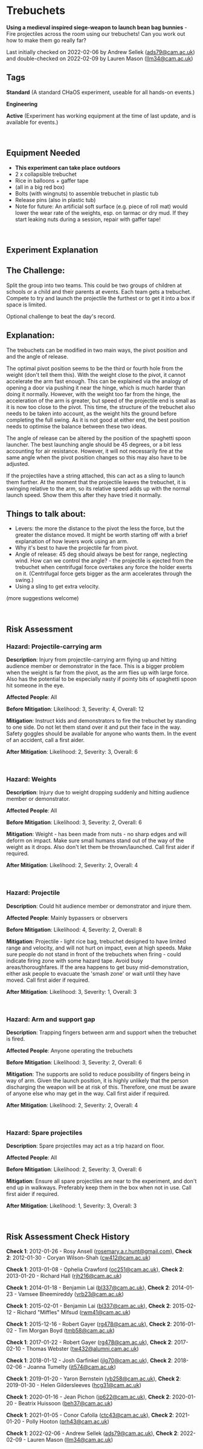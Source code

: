 # Trebuchets

**Using a medieval inspired siege-weapon to launch bean bag bunnies** - Fire projectiles across the room using our trebuchets! Can you work out how to make them go really far?

Last initially checked on 2022-02-06 by Andrew Sellek (ads79@cam.ac.uk) and double-checked on 2022-02-09 by Lauren Mason (llm34@cam.ac.uk)

## Tags
<!--- Start Tags (DO NOT REMOVE THIS COMMENT) --->

**Standard** (A standard CHaOS experiment, useable for all hands-on events.)

**Engineering**

**Active** (Experiment has working equipment at the time of last update, and is available for events.)
<!--- End Tags (DO NOT REMOVE THIS COMMENT) --->

<br/>

## Equipment Needed 
- **This experiment can take place outdoors**
- 2 x collapsible trebuchet
- Rice in balloons + gaffer tape
- (all in a big red box)
- Bolts (with wingnuts) to assemble trebuchet in plastic tub
- Release pins (also in plastic tub)
- Note for future: An artificial soft surface (e.g. piece of roll mat) would lower the wear rate of the weights, esp. on tarmac or dry mud. If they start leaking nuts during a session, repair with gaffer tape!

<br/>

## Experiment Explanation 

The Challenge:
--------------


Split the group into two teams. This could be two groups of children at schools or a child and their parents at events.
Each team gets a trebuchet.
Compete to try and launch the projectile the furthest or to get it into a box if space is limited.

Optional challenge to beat the day's record.

Explanation:
------------



The trebuchets can be modified in two main ways, the pivot position and and the angle of release.

The optimal pivot position seems to be the third or fourth hole from the weight (don't tell them this). With the weight close to the pivot, it cannot accelerate the arm fast enough. This can be explained via the analogy of opening a door via pushing it near the hinge, which is much harder than doing it normally. However, with the weight too far from the hinge, the acceleration of the arm is greater, but speed of the projectile end is small as it is now too close to the pivot. This time, the structure of the trebuchet also needs to be taken into account, as the weight hits the ground before completing the full swing. As it is not good at either end, the best position needs to optimise the balance between these two ideas.

The angle of release can be altered by the position of the spaghetti spoon launcher. The best launching angle should be 45 degrees, or a bit less accounting for air resistance. However, it will not necessarily fire at the same angle when the pivot position changes so this may also have to be adjusted.

If the projectiles have a string attached, this can act as a sling to launch them further. At the moment that the projectile leaves the trebuchet, it is swinging relative to the arm, so its relative speed adds up with the normal launch speed. Show them this after they have tried it normally.

Things to talk about:
---------------------



* Levers: the more the distance to the pivot the less the force, but the greater the distance moved. It might be worth starting off with a brief explanation of how levers work using an arm.
* Why it's best to have the projectile far from pivot.
* Angle of release: 45 deg should always be best for range, neglecting wind. How can we control the angle? - the projectile is ejected from the trebuchet when centrifugal force overtakes any force the holder exerts on it. (Centrifugal force gets bigger as the arm accelerates through the swing.)
* Using a sling to get extra velocity.


(more suggestions welcome)




<br/>

## Risk Assessment

### **Hazard**: Projectile-carrying arm

**Description**: Injury from projectile-carrying arm flying up and hitting audience member or demonstrator in the face. This is a bigger problem when the weight is far from the pivot, as the arm flies up with large force. Also has the potential to be especially nasty if pointy bits of spaghetti spoon hit someone in the eye.

**Affected People**: All

**Before Mitigation**: Likelihood: 3, Severity: 4, Overall: 12

**Mitigation**: Instruct kids and demonstrators to fire the trebuchet by standing to one side. Do not let them stand over it and put their face in the way. Safety goggles should be available for anyone who wants them.
In the event of an accident, call a first aider.

**After Mitigation**: Likelihood: 2, Severity: 3, Overall: 6

<br/>

### **Hazard**: Weights

**Description**: Injury due to weight dropping suddenly and hitting audience member or demonstrator.

**Affected People**: All

**Before Mitigation**: Likelihood: 3, Severity: 2, Overall: 6

**Mitigation**: Weight - has been made from nuts - no sharp edges and will deform on impact. Make sure small humans stand out of the way of the weight as it drops. Also don't let them be thrown/launched.
Call first aider if required.

**After Mitigation**: Likelihood: 2, Severity: 2, Overall: 4

<br/>

### **Hazard**: Projectile

**Description**: Could hit audience member or demonstrator and injure them.

**Affected People**: Mainly bypassers or observers

**Before Mitigation**: Likelihood: 4, Severity: 2, Overall: 8

**Mitigation**: Projectile - light rice bag, trebuchet designed to have limited range and velocity, and will not hurt on impact, even at high speeds. Make sure people do not stand in front of the trebuchets when firing - could indicate firing zone with some hazard tape. Avoid busy areas/thoroughfares. If the area happens to get busy mid-demonstration, either ask people to evacuate the 'smash zone' or wait until they have moved.
Call first aider if required.

**After Mitigation**: Likelihood: 3, Severity: 1, Overall: 3

<br/>

### **Hazard**: Arm and support gap

**Description**: Trapping fingers between arm and support when the trebuchet is fired.

**Affected People**: Anyone operating the trebuchets

**Before Mitigation**: Likelihood: 3, Severity: 2, Overall: 6

**Mitigation**: The supports are solid to reduce possibility of fingers being in way of arm. Given the launch position, it is highly unlikely that the person discharging the weapon will be at risk of this. Therefore, one must be aware of anyone else who may get in the way.
Call first aider if required.

**After Mitigation**: Likelihood: 2, Severity: 2, Overall: 4

<br/>

### **Hazard**: Spare projectiles

**Description**: Spare projectiles may act as a trip hazard on floor.

**Affected People**: All

**Before Mitigation**: Likelihood: 2, Severity: 3, Overall: 6

**Mitigation**: Ensure all spare projectiles are near to the experiment, and don't end up in walkways. Preferably keep them in the box when not in use.
Call first aider if required.

**After Mitigation**: Likelihood: 1, Severity: 3, Overall: 3

<br/>

## Risk Assessment Check History 

**Check 1**: 2012-01-26 - Rosy Ansell (rosemary.a.r.hunt@gmail.com), **Check 2**: 2012-01-30 - Coryan Wilson-Shah (cw412@cam.ac.uk)

**Check 1**: 2013-01-08 - Ophelia Crawford (oc251@cam.ac.uk), **Check 2**: 2013-01-20 - Richard Hall (rjh216@cam.ac.uk)

**Check 1**: 2014-01-18 - Benjamin Lai (bl337@cam.ac.uk), **Check 2**: 2014-01-23 - Vamsee Bheemireddy (vrb23@cam.ac.uk)

**Check 1**: 2015-02-01 - Benjamin Lai (bl337@cam.ac.uk), **Check 2**: 2015-02-12 - Richard "Miffles" Mifsud (rwm41@cam.ac.uk)

**Check 1**: 2015-12-16 - Robert Gayer (rg478@cam.ac.uk), **Check 2**: 2016-01-02 - Tim Morgan Boyd (tmb58@cam.ac.uk)

**Check 1**: 2017-01-22 - Robert Gayer (rg478@cam.ac.uk), **Check 2**: 2017-02-10 - Thomas Webster (tw432@alumni.cam.ac.uk)

**Check 1**: 2018-01-12 - Josh Garfinkel (jlg70@cam.ac.uk), **Check 2**: 2018-02-06 - Joanna Tumelty (jt574@cam.ac.uk)

**Check 1**: 2019-01-20 - Yaron Bernstein (yb258@cam.ac.uk), **Check 2**: 2019-01-30 - Helen Gildersleeves (hcg31@cam.ac.uk)

**Check 1**: 2020-01-16 - Jean Pichon (jp622@cam.ac.uk), **Check 2**: 2020-01-20 - Beatrix Huissoon (beh37@cam.ac.uk)

**Check 1**: 2021-01-05 - Conor Cafolla (ctc43@cam.ac.uk), **Check 2**: 2021-01-20 - Polly Hooton (prh43@cam.ac.uk)

**Check 1**: 2022-02-06 - Andrew Sellek (ads79@cam.ac.uk), **Check 2**: 2022-02-09 - Lauren Mason (llm34@cam.ac.uk)